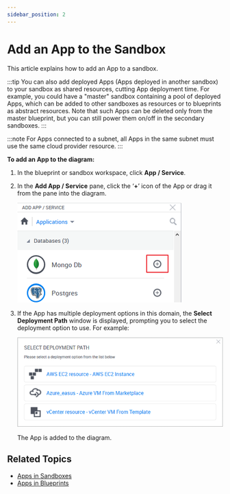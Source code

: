 ```yaml
---
sidebar_position: 2
---
```


# Add an App to the Sandbox

This article explains how to add an App to a sandbox.

:::tip
You can also add deployed Apps (Apps deployed in another sandbox) to your sandbox as shared resources, cutting App deployment time. For example, you could have a "master" sandbox containing a pool of deployed Apps, which can be added to other sandboxes as resources or to blueprints as abstract resources. Note that such Apps can be deleted only from the master blueprint, but you can still power them on/off in the secondary sandboxes.
:::

:::note
For Apps connected to a subnet, all Apps in the same subnet must use the same cloud provider resource.
:::

**To add an App to the diagram:**

1. In the blueprint or sandbox workspace, click **App / Service**.
2. In the **Add App / Service** pane, click the ‘**+**’ icon of the App or drag it from the pane into the diagram.
    
    ![](/Images/CloudShell-Portal/Lab-Management/Working-with-Apps/Working-with-Apps_3.png)
    
3. If the App has multiple deployment options in this domain, the **Select Deployment Path** window is displayed, prompting you to select the deployment option to use. For example:
    
    ![](/Images/CloudShell-Portal/Lab-Management/AppSelectDeploymentPath.png)
    
    The App is added to the diagram.
    

## Related Topics

- [Apps in Sandboxes](../../../../portal/sandboxes/workspace/apps)
- [Apps in Blueprints](../../../../portal/blueprints/creating-blueprints/apps)